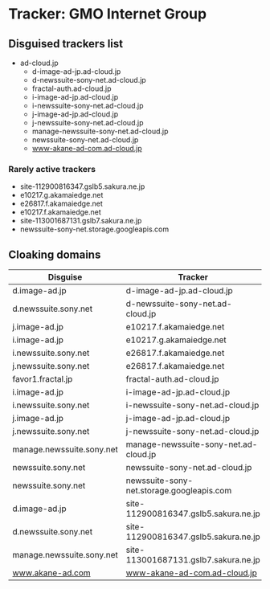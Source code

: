 # Tracker: GMO Internet Group

## Disguised trackers list

* ad-cloud.jp
    * d-image-ad-jp.ad-cloud.jp
    * d-newssuite-sony-net.ad-cloud.jp
    * fractal-auth.ad-cloud.jp
    * i-image-ad-jp.ad-cloud.jp
    * i-newssuite-sony-net.ad-cloud.jp
    * j-image-ad-jp.ad-cloud.jp
    * j-newssuite-sony-net.ad-cloud.jp
    * manage-newssuite-sony-net.ad-cloud.jp
    * newssuite-sony-net.ad-cloud.jp
    * www-akane-ad-com.ad-cloud.jp

### Rarely active trackers

* site-112900816347.gslb5.sakura.ne.jp
* e10217.g.akamaiedge.net
* e26817.f.akamaiedge.net
* e10217.f.akamaiedge.net
* site-113001687131.gslb7.sakura.ne.jp
* newssuite-sony-net.storage.googleapis.com

## Cloaking domains

| Disguise | Tracker |
| ---- | ---- |
| d.image-ad.jp | d-image-ad-jp.ad-cloud.jp |
| d.newssuite.sony.net | d-newssuite-sony-net.ad-cloud.jp |
| j.image-ad.jp | e10217.f.akamaiedge.net |
| i.image-ad.jp | e10217.g.akamaiedge.net |
| i.newssuite.sony.net | e26817.f.akamaiedge.net |
| j.newssuite.sony.net | e26817.f.akamaiedge.net |
| favor1.fractal.jp | fractal-auth.ad-cloud.jp |
| i.image-ad.jp | i-image-ad-jp.ad-cloud.jp |
| i.newssuite.sony.net | i-newssuite-sony-net.ad-cloud.jp |
| j.image-ad.jp | j-image-ad-jp.ad-cloud.jp |
| j.newssuite.sony.net | j-newssuite-sony-net.ad-cloud.jp |
| manage.newssuite.sony.net | manage-newssuite-sony-net.ad-cloud.jp |
| newssuite.sony.net | newssuite-sony-net.ad-cloud.jp |
| newssuite.sony.net | newssuite-sony-net.storage.googleapis.com |
| d.image-ad.jp | site-112900816347.gslb5.sakura.ne.jp |
| d.newssuite.sony.net | site-112900816347.gslb5.sakura.ne.jp |
| manage.newssuite.sony.net | site-113001687131.gslb7.sakura.ne.jp |
| www.akane-ad.com | www-akane-ad-com.ad-cloud.jp |